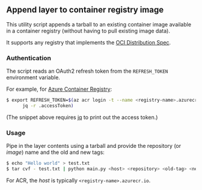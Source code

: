 Append layer to container registry image
----------------------------------------

This utility script appends a tarball to an existing container image
available in a container registry (without having to pull existing
image data).

It supports any registry that implements the [OCI Distribution
Spec](https://github.com/opencontainers/distribution-spec).


### Authentication

The script reads an OAuth2 refresh token from the `REFRESH_TOKEN`
environment variable.

For example, for [Azure Container
Registry](https://azure.microsoft.com/en-us/services/container-registry/):

```bash
$ export REFRESH_TOKEN=$(az acr login -t --name <registry-name>.azurecr.io 2>/dev/null | \
      jq -r .accessToken)
```
(The snippet above requires [jq](https://stedolan.github.io/jq/) to print out the access token.)


### Usage

Pipe in the layer contents using a tarball and provide the repository (or _image_) name and the old and new tags:

```bash
$ echo "Hello world" > test.txt
$ tar cvf - test.txt | python main.py <host> <repository> <old-tag> <new-tag>
```

For ACR, the _host_ is typically `<registry-name>.azurecr.io`.

